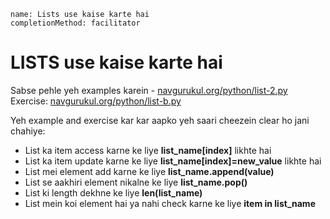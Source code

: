 ```ngMeta
name: Lists use kaise karte hai
completionMethod: facilitator
```

# LISTS use kaise karte hai

Sabse pehle yeh examples karein - [navgurukul.org/python/list-2.py](navgurukul.org/python/list-2.py)  
Exercise: [navgurukul.org/python/list-b.py](navgurukul.org/python/list-b.py)

Yeh example and exercise kar kar aapko yeh saari cheezein clear ho jani chahiye:

* List ka item access karne ke liye **list_name[index]** likhte hai
* List ka item update karne ke liye **list_name[index]=new_value** likhte hai
* List mei element add karne ke liye **list_name.append(value)**
* List se aakhiri element nikalne ke liye **list_name.pop()**
* List ki length dekhne ke liye **len(list_name)**
* List mein koi element hai ya nahi check karne ke liye **item in list_name**

